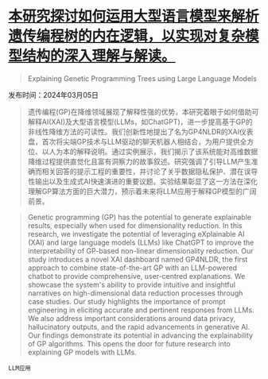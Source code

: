 # [本研究探讨如何运用大型语言模型来解析遗传编程树的内在逻辑，以实现对复杂模型结构的深入理解与解读。](https://arxiv.org/abs/2403.03397)

> Explaining Genetic Programming Trees using Large Language Models

发布时间：2024年03月05日

> 遗传编程(GP)在降维领域展现了解释性强的优势，本研究着眼于如何借助可解释AI(XAI)及大型语言模型(LLMs，如ChatGPT)，进一步提高基于GP的非线性降维方法的可读性。我们创新性地提出了名为GP4NLDR的XAI仪表盘，首次将尖端GP技术与LLM驱动的聊天机器人相结合，为用户提供全方位、以人为本的解释说明。通过实例展示，我们揭示了该系统能对高维数据降维过程提供直觉化且富有洞察力的故事叙述。研究强调了引导LLM产生准确而相关回答的提示工程的重要性，并讨论了关乎数据隐私保护、潜在误导性输出以及生成式AI快速演进的重要议题。实验结果彰显了这一方法在深化理解GP算法方面的巨大潜力，预示着未来将LLM应用于解释GP模型的广阔前景。

> Genetic programming (GP) has the potential to generate explainable results, especially when used for dimensionality reduction. In this research, we investigate the potential of leveraging eXplainable AI (XAI) and large language models (LLMs) like ChatGPT to improve the interpretability of GP-based non-linear dimensionality reduction. Our study introduces a novel XAI dashboard named GP4NLDR, the first approach to combine state-of-the-art GP with an LLM-powered chatbot to provide comprehensive, user-centred explanations. We showcase the system's ability to provide intuitive and insightful narratives on high-dimensional data reduction processes through case studies. Our study highlights the importance of prompt engineering in eliciting accurate and pertinent responses from LLMs. We also address important considerations around data privacy, hallucinatory outputs, and the rapid advancements in generative AI. Our findings demonstrate its potential in advancing the explainability of GP algorithms. This opens the door for future research into explaining GP models with LLMs.

`LLM应用`